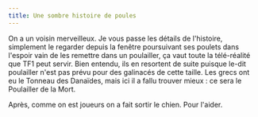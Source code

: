 ```yaml
---
title: Une sombre histoire de poules
---
```


On a un voisin merveilleux. Je vous passe les détails de l'histoire,
simplement le regarder depuis la fenêtre poursuivant ses poulets dans l'espoir
vain de les remettre dans un poulailler, ça vaut toute la télé-réalité que TF1
peut servir. Bien entendu, ils en resortent de suite puisque le-dit poulailler
n'est pas prévu pour des galinacés de cette taille. Les grecs ont eu le
Tonneau des Danaïdes, mais ici il a fallu trouver mieux : ce sera le
Poulailler de la Mort.

Après, comme on est joueurs on a fait sortir le chien. Pour l'aider.

